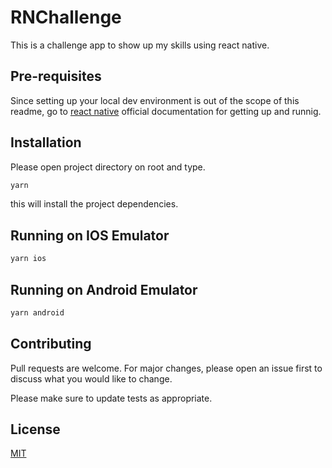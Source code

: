# RNChallenge

This is a challenge app to show up my skills using react native.

## Pre-requisites
Since setting up your local dev environment is out of the scope of this readme, go to [react native](https://reactnative.dev/docs/environment-setup) official documentation for getting up and runnig.
## Installation

Please open project directory on root and type.

```bash
yarn
```
this will install the project dependencies.
## Running on IOS Emulator

```bash
yarn ios
```

## Running on Android Emulator

```bash
yarn android
```

## Contributing
Pull requests are welcome. For major changes, please open an issue first to discuss what you would like to change.

Please make sure to update tests as appropriate.

## License
[MIT](https://choosealicense.com/licenses/mit/)
